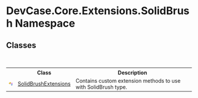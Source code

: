 # DevCase.Core.Extensions.SolidBrush Namespace
 




## Classes
&nbsp;<table><tr><th></th><th>Class</th><th>Description</th></tr><tr><td>![Public class](media/pubclass.gif "Public class")</td><td><a href="T_DevCase_Core_Extensions_SolidBrush_SolidBrushExtensions">SolidBrushExtensions</a></td><td>
Contains custom extension methods to use with SolidBrush type.</td></tr></table>&nbsp;
